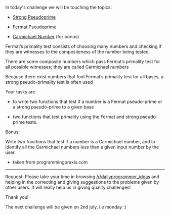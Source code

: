 <div class="md"><p>In today's challenge we will be touching the topics:</p>
<ul>
<li><p><a href="http://mathworld.wolfram.com/StrongPseudoprime.html">Strong Pseudoprime</a></p></li>
<li><p><a href="http://mathworld.wolfram.com/FermatPseudoprime.html">Fermat Pseudoprime</a></p></li>
<li><p><a href="http://mathworld.wolfram.com/CarmichaelNumber.html">Carmichael Number</a> (for bonus)</p></li>
</ul>
<p>Fermat’s primality test consists of choosing many numbers and checking if they are witnesses to the compositeness of the number being tested.</p>
<p>There are some composite numbers which pass Fermat’s primality test for all possible witnesses; they are called Carmichael numbers</p>
<p>Because there exist numbers that fool Fermat’s primality test for all bases, a strong pseudo-primality test is often used</p>
<p>Your tasks are </p>
<ul>
<li><p>to write two functions that test if a number is a Fermat pseudo-prime or a strong pseudo-prime to a given base</p></li>
<li><p>two functions that test primality using the Fermat and strong pseudo-prime tests.</p></li>
</ul>
<p>Bonus: </p>
<p>Write two functions that test if a number is a Carmichael number, and to identify all the Carmichael numbers less than a given input number by the user.</p>
<ul>
<li>taken from programmingpraxis.com</li>
</ul>
<hr/>
<p>Request: Please take your time in browsing <a href="/r/dailyprogrammer_ideas">/r/dailyprogrammer_ideas</a> and helping in the correcting and giving suggestions to the problems given by other users. It will really help us in giving quality challenges!</p>
<p>Thank you!</p>
<p>The next challenge will be given on 2nd july, i.e monday :)</p>
</div>
